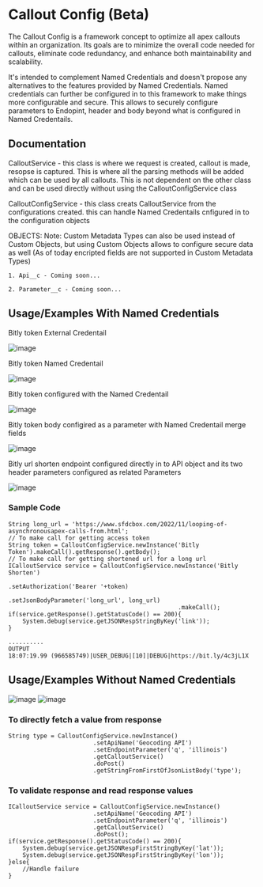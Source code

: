 # Callout Config (Beta)

The Callout Config is a framework concept to optimize all apex callouts within an organization. Its goals are to minimize the overall code needed for callouts, eliminate code redundancy, and enhance both maintainability and scalability.

It's intended to complement Named Credentials and doesn't propose any alternatives to the features provided by Named Credentials. Named credentials can further be configured in to this framework to make things more configurable and secure.
This allows to securely configure parameters to Endopint, header and body beyond what is configured in Named Credentails.


## Documentation

CalloutService - this class is where we request is created, callout is made, resopse is captured. This is where all the parsing methods will be added which can be used by all callouts. This is not dependent on the other class and can be used directly without using the CalloutConfigService class

CalloutConfigService - this class creats CalloutService from the configurations created.
this can handle Named Credentails cnfigured in to the configuration objects 

OBJECTS:
Note: Custom Metadata Types can also be used instead of Custom Objects, but using Custom Objects allows to configure secure data as well (As of today encripted fields are not supported in Custom Metadata Types)

    1. Api__c - Coming soon...

    2. Parameter__c - Coming soon...

## Usage/Examples With Named Credentials 
Bitly token External Credentail

![image](https://github.com/sfdcbox/CalloutConfig/assets/9331676/80561d45-4be2-484d-bcd5-ab41f0e93019)

Bitly token Named Credentail

![image](https://github.com/sfdcbox/CalloutConfig/assets/9331676/3c71ed64-d498-4763-9140-13db32450c43)

Bitly token configured with the Named Credentail

![image](https://github.com/sfdcbox/CalloutConfig/assets/9331676/e284dac5-c53e-40a0-bd3b-6f66d76ef3c1)

Bitly token body configired as a parameter with Named Credentail merge fields

![image](https://github.com/sfdcbox/CalloutConfig/assets/9331676/e246274b-8efe-4e53-8519-d7e3f8720601)

Bitly url shorten endpoint configured directly in to API object and its two header parameters configured as related Parameters

![image](https://github.com/sfdcbox/CalloutConfig/assets/9331676/59201684-ed32-4654-925f-79beece2c6ff)


### Sample Code

    String long_url = 'https://www.sfdcbox.com/2022/11/looping-of-asynchronousapex-calls-from.html';
    // To make call for getting access token
    String token = CalloutConfigService.newInstance('Bitly Token').makeCall().getResponse().getBody();
    // To make call for getting shortened url for a long url
    ICalloutService service = CalloutConfigService.newInstance('Bitly Shorten')
                                                    .setAuthorization('Bearer '+token)
                                                    .setJsonBodyParameter('long_url', long_url)
                                                    .makeCall();
    if(service.getResponse().getStatusCode() == 200){
        System.debug(service.getJSONRespStringByKey('link'));
    }

    ..........
    OUTPUT
    18:07:19.99 (966585749)|USER_DEBUG|[10]|DEBUG|https://bit.ly/4c3jL1X


## Usage/Examples Without Named Credentials 
![image](https://github.com/sfdcbox/CalloutConfig/assets/9331676/fcb8dff6-535b-404b-bde9-b85bbab54566)
![image](https://github.com/sfdcbox/CalloutConfig/assets/9331676/640b1f7a-90d6-4b0c-acd7-350315884167)

### To directly fetch a value from response

    String type = CalloutConfigService.newInstance()
                            .setApiName('Geocoding API')
                            .setEndpointParameter('q', 'illinois')
                            .getCalloutService()
                            .doPost()
                            .getStringFromFirstOfJsonListBody('type');

### To validate response and read response values

    ICalloutService service = CalloutConfigService.newInstance()
                            .setApiName('Geocoding API')
                            .setEndpointParameter('q', 'illinois')
                            .getCalloutService()
                            .doPost();
    if(service.getResponse().getStatusCode() == 200){
        System.debug(service.getJSONRespFirstStringByKey('lat'));
        System.debug(service.getJSONRespFirstStringByKey('lon'));
    }else{
        //Handle failure
    }
